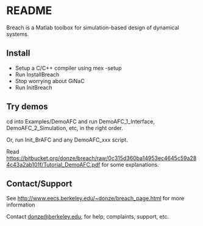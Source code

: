 # README #

Breach is a Matlab toolbox for simulation-based design of dynamical systems.

## Install
- Setup a C/C++ compiler using mex -setup
- Run InstallBreach
- Stop worrying about GiNaC
- Run InitBreach

## Try demos

cd into Examples/DemoAFC and run DemoAFC\_1\_Interface, DemoAFC\_2\_Simulation, etc, in the right order.

Or, run Init\_BrAFC and any DemoAFC\_xxx script.

Read https://bitbucket.org/donze/breach/raw/0c315d360ba14953ec4645c59a284c43a2ab101f/Tutorial_DemoAFC.pdf
for some explanations.

## Contact/Support

See http://www.eecs.berkeley.edu/~donze/breach_page.html for more information

Contact donze@berkeley.edu, for help, complaints, support, etc. 
